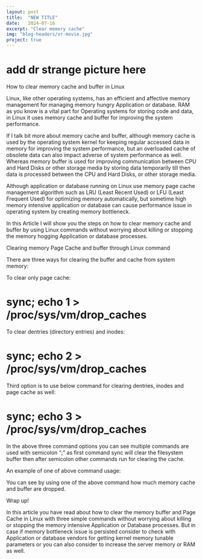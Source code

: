 ```yaml
---
layout: post
title:  "NEW TITLE"
date:   2024-07-16
excerpt: "Clear memory cache"
img: "blog-headers/vr-movie.jpg"
project: true
---
```

# add dr strange picture here
How to clear memory cache and buffer in Linux

Linux, like other operating systems, has an efficient and affective memory management for managing memory hungry Application or database. RAM as you know is a vital part for Operating systems for storing code and data, in Linux it uses memory cache and buffer for improving the system performance.

If I talk bit more about memory cache and buffer, although memory cache is used by the operating system kernel for keeping regular accessed data in memory for improving the system performance, but an overloaded cache of obsolete data can also impact adverse of system performance as well. Whereas memory buffer is used for improving communication between CPU and Hard Disks or other storage media by storing data temporarily till then data is processed between the CPU and Hard Disks, or other storage media.

Although application or database running on Linux use memory page cache management algorithm such as LRU (Least Recent Used) or LFU (Least Frequent Used) for optimizing memory automatically, but sometime high memory intensive application or database can cause performance issue in operating system by creating memory bottleneck.

In this Article I will show you the steps on how to clear memory cache and buffer by using Linux commands without worrying about killing or stopping the memory hogging Application or database processes.



Clearing memory Page Cache and buffer through Linux command

There are three ways for clearing the buffer and cache from system memory:



To clear only page cache:
# sync; echo 1 > /proc/sys/vm/drop_caches



To clear dentries (directory entries) and inodes:
# sync; echo 2 > /proc/sys/vm/drop_caches



Third option is to use below command for clearing dentries, inodes and page cache as well:
# sync; echo 3 > /proc/sys/vm/drop_caches



In the above three command options you can see multiple commands are used with semicolon “;” as first command sync will clear the filesystem buffer then after semicolon other commands run for clearing the cache.



An example of one of above command usage:



You can see by using one of the above command how much memory cache and buffer are dropped.



Wrap up!

In this article you have read about how to clear the memory buffer and Page Cache in Linux with three simple commands without worrying about killing or stopping the memory intensive Application or Database processes. But in case if memory bottleneck issue is persisted consider to check with Application or database vendors for getting kernel memory tunable parameters or you can also consider to increase the server memory or RAM as well.